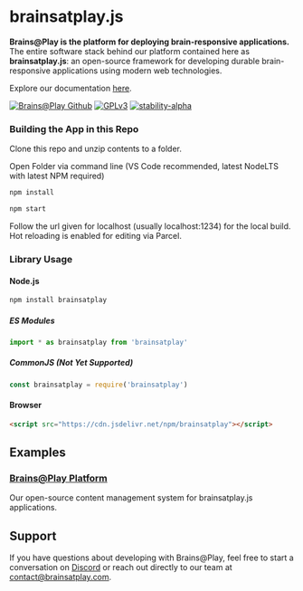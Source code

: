 
# brainsatplay.js
**Brains@Play is the platform for deploying brain-responsive applications.** The entire software stack behind our platform contained here as **brainsatplay.js**: an open-source framework for developing durable brain-responsive applications using modern web technologies. 

Explore our documentation [here](https://docs.brainsatplay.com/docs/intro).

[![Brains@Play Github](https://img.shields.io/badge/github-source_code-blue.svg?logo=github&logoColor=white)](https://github.com/brainsatplay/brainsatplay)
[![GPLv3](https://img.shields.io/badge/License-GPLv3-blue.svg)](hhttps://www.gnu.org/licenses/gpl-3.0)
[![stability-alpha](https://img.shields.io/badge/stability-alpha-f4d03f.svg)](https://github.com/mkenney/software-guides/blob/master/STABILITY-BADGES.md#alpha)

### Building the App in this Repo

Clone this repo and unzip contents to a folder.

Open Folder via command line (VS Code recommended, latest NodeLTS with latest NPM required)

```bash
npm install
```

```bash
npm start
```

Follow the url given for localhost (usually localhost:1234) for the local build. Hot reloading is enabled for editing via Parcel.

### Library Usage
#### Node.js
```bash
npm install brainsatplay
``` 

##### ES Modules
```javascript
import * as brainsatplay from 'brainsatplay'
```

##### CommonJS (Not Yet Supported)
```javascript
const brainsatplay = require('brainsatplay')
``` 

#### Browser
```html
<script src="https://cdn.jsdelivr.net/npm/brainsatplay"></script>
```


##  Examples
### [Brains@Play Platform](https://app.brainsatplay.com) 
Our open-source content management system for brainsatplay.js applications.

## Support
If you have questions about developing with Brains@Play, feel free to start a conversation on [Discord](https://discord.gg/tQ8P79tw8j) or reach out directly to our team at [contact@brainsatplay.com](mailto:contact@brainsatplay.com).